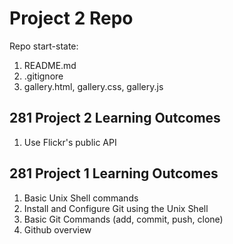 # Project 2 Repo

Repo start-state:

1. README.md
2. .gitignore
3. gallery.html, gallery.css, gallery.js

<h2>281 Project 2 Learning
Outcomes</h2>

1. Use Flickr's public API

<h2>281 Project 1
Learning Outcomes</h2>

1. Basic Unix Shell commands
2. Install and Configure Git using the Unix Shell
3. Basic Git Commands (add, commit, push, clone)
4. Github overview
